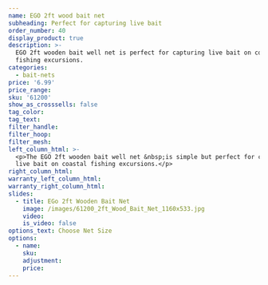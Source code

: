 ```yaml
---
name: EGO 2ft wood bait net
subheading: Perfect for capturing live bait
order_number: 40
display_product: true
description: >-
  EGO 2ft wooden bait well net is perfect for capturing live bait on coastal
  fishing excursions.
categories:
  - bait-nets
price: '6.99'
price_range:
sku: '61200'
show_as_crosssells: false
tag_color:
tag_text:
filter_handle:
filter_hoop:
filter_mesh:
left_column_html: >-
  <p>The EGO 2ft wooden bait well net &nbsp;is simple but perfect for capturing
  live bait on coastal fishing excursions.</p>
right_column_html:
warranty_left_column_html:
warranty_right_column_html:
slides:
  - title: EGo 2ft Wooden Bait Net
    image: /images/61200_2ft_Wood_Bait_Net_1160x533.jpg
    video:
    is_video: false
options_text: Choose Net Size
options:
  - name:
    sku:
    adjustment:
    price:
---
```

